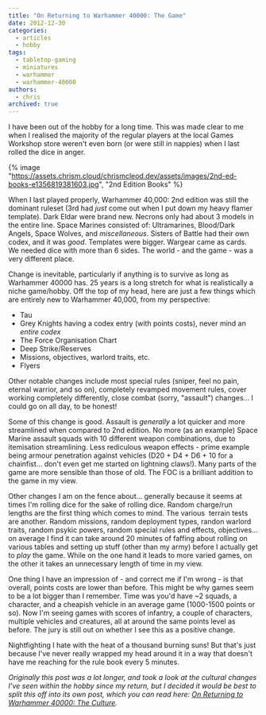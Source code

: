 ```yaml
---
title: "On Returning to Warhammer 40000: The Game"
date: 2012-12-30
categories:
  - articles
  - hobby
tags:
  - tabletop-gaming
  - miniatures
  - warhammer
  - warhammer-40000
authors:
  - chris
archived: true
---
```


I have been out of the hobby for a long time. This was made clear to me when I realised the majority of the regular players at the local Games Workshop store weren't even born (or were still in nappies) when I last rolled the dice in anger.

{% image "https://assets.chrism.cloud/chrismcleod.dev/assets/images/2nd-ed-books-e1356819381603.jpg", "2nd Edition Books" %}

When I last played properly, Warhammer 40,000: 2nd edition was still the dominant ruleset (3rd had *just* come out when I put down my heavy flamer template). Dark Eldar were brand new. Necrons only had about 3 models in the entire line. Space Marines consisted of: Ultramarines, Blood/Dark Angels, Space Wolves, and _miscellaneous_. Sisters of Battle had their own codex, and it was *good*. Templates were bigger. Wargear came as cards. We needed dice with more than 6 sides. The world - and the game - was a very different place.

Change is inevitable, particularly if anything is to survive as long as Warhammer 40000 has. 25 years is a long stretch for what is realistically a niche game/hobby. Off the top of my head, here are just a few things which are entirely new to Warhammer 40,000, from my perspective:

- Tau
- Grey Knights having a codex entry (with points costs), never mind an _entire codex_
- The Force Organisation Chart
- Deep Strike/Reserves
- Missions, objectives, warlord traits, etc.
- Flyers

Other notable changes include most special rules (sniper, feel no pain, eternal warrior, and so on), completely revamped movement rules, cover working completely differently, close combat (sorry, "assault") changes... I could go on all day, to be honest!

Some of this change is good. Assault is _generally_ a lot quicker and more streamlined when compared to 2nd edition. No more (as an example) Space Marine assault squads with 10 different weapon combinations, due to itemisation streamlining. Less rediculous weapon effects - prime example being armour penetration against vehicles (D20 + D4 + D6 + 10 for a chainfist... don't even get me started on lightning claws!). Many parts of the game are more sensible than those of old. The FOC is a brilliant addition to the game in my view.

Other changes I am on the fence about... generally because it seems at times I'm rolling dice for the sake of rolling dice. Random charge/run lengths are the first thing which comes to mind. The various  terrain tests are another. Random missions, random deployment types, randon warlord traits, random psykic powers, random special rules and effects, objectives... on average I find it can take around 20 minutes of faffing about rolling on various tables and setting up stuff (other than my army) before I actually get to *play* the game. While on the one hand it leads to more varied games, on the other it takes an unnecessary length of time in my view.

One thing I have an impression of - and correct me if I'm wrong - is that overall, points costs are lower than before. This might be why games seem to be a lot bigger than I remember. Time was you'd have ~2 squads, a character, and a cheapish vehicle in an average game (1000-1500 points or so). Now I'm seeing games with scores of infantry, a couple of characters, multiple vehicles and creatures, all at around the same points level as before. The jury is still out on whether I see this as a positive change.

Nightfighting I hate with the heat of a thousand burning suns! But that's just because I've never really wrapped my head around it in a way that doesn't have me reaching for the rule book every 5 minutes.

_Originally this post was a lot longer, and took a look at the cultural changes I've seen within the hobby since my return, but I decided it would be best to split this off into its own post, which you can read here: [On Returning to Warhammer 40000: The Culture](/blog/on-returning-to-warhammer-40000-the-culture/ "On Returning to Warhammer 40000: The Culture")._
